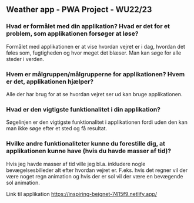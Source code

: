 ## Weather app - PWA Project - WU22/23

### Hvad er formålet med din applikation? Hvad er det for et problem, som applikationen forsøger at løse?

Formålet med applikationen er at vise hvordan vejret er i dag, hvordan det føles som, fugtigheden og hvor meget det blæser. Man kan søge for alle steder i verden.

### Hvem er målgruppen/målgrupperne for applikationen? Hvem er det, applikationen hjælper?

Alle der har brug for at se hvordan vejret ser ud kan bruge applikationen.

### Hvad er den vigtigste funktionalitet i din applikation?

Søgelinjen er den vigtigste funktionalitet i applikationen fordi uden den kan man ikke søge efter et sted og få resultat.

### Hvilke andre funktionaliteter kunne du forestille dig, at applikationen kunne have (hvis du havde masser af tid)?

Hvis jeg havde masser af tid ville jeg bl.a. inkludere nogle bevægelsesbilleder alt efter hvordan vejret er. F.eks. hvis det regner vil der være noget regn animation og hvis der er sol vil der være en bevægende sol animation.

Link til applikation
https://inspiring-beignet-7415f9.netlify.app/

